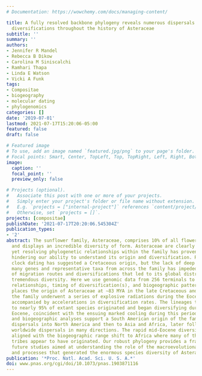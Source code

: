 ```yaml
---
# Documentation: https://wowchemy.com/docs/managing-content/

title: A fully resolved backbone phylogeny reveals numerous dispersals and explosive
  diversifications throughout the history of Asteraceae
subtitle: ''
summary: ''
authors:
- Jennifer R Mandel
- Rebecca B Dikow
- Carolina M Siniscalchi
- Ramhari Thapa
- Linda E Watson
- Vicki A Funk
tags:
- Compositae
- biogeography
- molecular dating
- phylogenomics
categories: []
date: '2019-07-01'
lastmod: 2021-07-17T15:20:06-05:00
featured: false
draft: false

# Featured image
# To use, add an image named `featured.jpg/png` to your page's folder.
# Focal points: Smart, Center, TopLeft, Top, TopRight, Left, Right, BottomLeft, Bottom, BottomRight.
image:
  caption: ''
  focal_point: ''
  preview_only: false

# Projects (optional).
#   Associate this post with one or more of your projects.
#   Simply enter your project's folder or file name without extension.
#   E.g. `projects = ["internal-project"]` references `content/project/deep-learning/index.md`.
#   Otherwise, set `projects = []`.
projects: [compositae]
publishDate: '2021-07-17T20:20:06.545304Z'
publication_types:
- '2'
abstract: The sunflower family, Asteraceae, comprises 10% of all flowering plant species
  and displays an incredible diversity of form. Asteraceae are clearly monophyletic,
  yet resolving phylogenetic relationships within the family has proven difficult,
  hindering our ability to understand its origin and diversification. Recent molecular
  clock dating has suggested a Cretaceous origin, but the lack of deep sampling of
  many genes and representative taxa from across the family has impeded the resolution
  of migration routes and diversifications that led to its global distribution and
  tremendous diversity. Here we use genomic data from 256 terminals to estimate evolutionary
  relationships, timing of diversification(s), and biogeographic patterns. Our study
  places the origin of Asteraceae at ∼83 MYA in the late Cretaceous and reveals that
  the family underwent a series of explosive radiations during the Eocene which were
  accompanied by accelerations in diversification rates. The lineages that gave rise
  to nearly 95% of extant species originated and began diversifying during the middle
  Eocene, coincident with the ensuing marked cooling during this period. Phylogenetic
  and biogeographic analyses support a South American origin of the family with subsequent
  dispersals into North America and then to Asia and Africa, later followed by multiple
  worldwide dispersals in many directions. The rapid mid-Eocene diversification is
  aligned with the biogeographic range shift to Africa where many of the modern-day
  tribes appear to have originated. Our robust phylogeny provides a framework for
  future studies aimed at understanding the role of the macroevolutionary patterns
  and processes that generated the enormous species diversity of Asteraceae.
publication: '*Proc. Natl. Acad. Sci. U. S. A.*'
doi: www.pnas.org/cgi/doi/10.1073/pnas.1903871116
---
```

